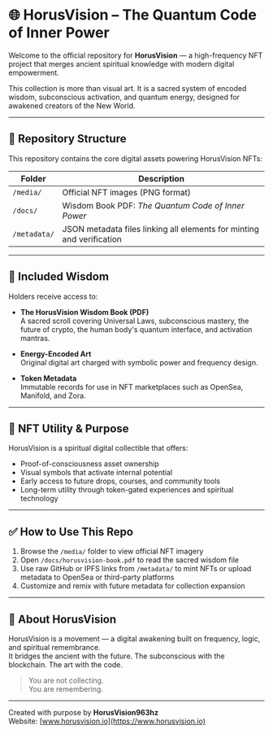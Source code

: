 # 🌐 HorusVision – The Quantum Code of Inner Power

Welcome to the official repository for **HorusVision** — a high-frequency NFT project that merges ancient spiritual knowledge with modern digital empowerment.

This collection is more than visual art. It is a sacred system of encoded wisdom, subconscious activation, and quantum energy, designed for awakened creators of the New World.

---

## 📁 Repository Structure

This repository contains the core digital assets powering HorusVision NFTs:

| Folder       | Description |
|--------------|-------------|
| `/media/`    | Official NFT images (PNG format) |
| `/docs/`     | Wisdom Book PDF: *The Quantum Code of Inner Power* |
| `/metadata/` | JSON metadata files linking all elements for minting and verification |

---

## 📖 Included Wisdom

Holders receive access to:

- **The HorusVision Wisdom Book (PDF)**  
  A sacred scroll covering Universal Laws, subconscious mastery, the future of crypto, the human body's quantum interface, and activation mantras.

- **Energy-Encoded Art**  
  Original digital art charged with symbolic power and frequency design.

- **Token Metadata**  
  Immutable records for use in NFT marketplaces such as OpenSea, Manifold, and Zora.

---

## 🔐 NFT Utility & Purpose

HorusVision is a spiritual digital collectible that offers:

- Proof-of-consciousness asset ownership  
- Visual symbols that activate internal potential  
- Early access to future drops, courses, and community tools  
- Long-term utility through token-gated experiences and spiritual technology

---

## ✅ How to Use This Repo

1. Browse the `/media/` folder to view official NFT imagery  
2. Open `/docs/horusvision-book.pdf` to read the sacred wisdom file  
3. Use raw GitHub or IPFS links from `/metadata/` to mint NFTs or upload metadata to OpenSea or third-party platforms  
4. Customize and remix with future metadata for collection expansion

---

## 🧿 About HorusVision

HorusVision is a movement — a digital awakening built on frequency, logic, and spiritual remembrance.  
It bridges the ancient with the future. The subconscious with the blockchain. The art with the code.

> You are not collecting.  
> You are remembering.

---

Created with purpose by **HorusVision963hz**  
Website: [www.horusvision.io](https://www.horusvision.io)  
